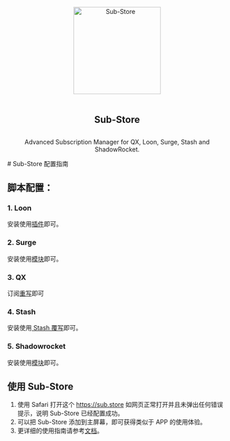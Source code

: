 <div align="center">
<br>
<img width="200" src="https://raw.githubusercontent.com/58xinian/icon/master/Sub-Store1.png" alt="Sub-Store">
<br>
<br>
<h2 align="center">Sub-Store<h2>
</div>

<p align="center" color="#6a737d">
Advanced Subscription Manager for QX, Loon, Surge, Stash and ShadowRocket.
</p>
# Sub-Store 配置指南

## 脚本配置：

### 1. Loon
安装使用[插件](https://raw.githubusercontent.com/Peng-YM/Sub-Store/master/config/Loon.plugin)即可。
### 2. Surge
安装使用[模块](https://raw.githubusercontent.com/Peng-YM/Sub-Store/master/config/Surge.sgmodule)即可。

### 3. QX
订阅[重写](https://raw.githubusercontent.com/Peng-YM/Sub-Store/master/config/QX.snippet)即可

### 4. Stash
安装使用[ Stash 覆写](https://raw.githubusercontent.com/Peng-YM/Sub-Store/master/config/Stash.stoverride)即可。

### 5. Shadowrocket
安装使用[模块](https://raw.githubusercontent.com/Peng-YM/Sub-Store/master/config/Surge.sgmodule)即可。

## 使用 Sub-Store
1. 使用 Safari 打开这个 https://sub.store 如网页正常打开并且未弹出任何错误提示，说明 Sub-Store 已经配置成功。
2. 可以把 Sub-Store 添加到主屏幕，即可获得类似于 APP 的使用体验。
3. 更详细的使用指南请参考[文档](https://www.notion.so/Sub-Store-6259586994d34c11a4ced5c406264b46)。
